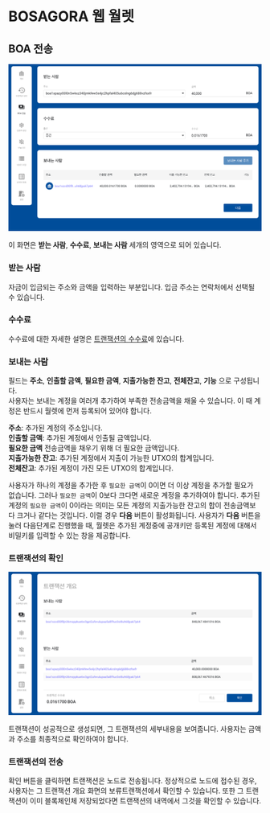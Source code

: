# BOSAGORA 웹 월렛

## BOA 전송

![BOA 전송](./assets/06-01.png)

이 화면은 **받는 사람**, **수수료**, **보내는 사람** 세개의 영역으로 되어 있습니다.

### 받는 사람

자금이 입금되는 주소와 금액을 입력하는 부분입니다. 입금 주소는 연락처에서 선택될 수 있습니다.

### 수수료

수수료에 대한 자세한 설명은 [트랜잭션의 수수료](./01-introduction.md#트랜잭션의-수수료)에 있습니다.

### 보내는 사람

필드는 **주소**, **인출할 금액**, **필요한 금액**, **지출가능한 잔고**, **전체잔고**, **기능** 으로 구성됩니다.  
사용자는 보내는 계정을 여러개 추가하여 부족한 전송금액을 채울 수 있습니다. 이 때 계정은 반드시 월렛에 먼저 등록되어 있어야 합니다.

**주소**: 추가된 계정의 주소입니다.  
**인출할 금액**: 추가된 계정에서 인출될 금액입니다.  
**필요한 금액** 전송금액을 채우기 위해 더 필요한 금액입니다.  
**지출가능한 잔고**: 추가된 계정에서 지출이 가능한 UTXO의 합계입니다.  
**전체잔고**: 추가된 계정이 가진 모든 UTXO의 합계입니다.  

사용자가 하나의 계정을 추가한 후 `필요한 금액`이 0이면 더 이상 계정을 추가할 필요가 없습니다. 그러나 `필요한 금액`이 0보다 크다면 새로운 계정을 추가하여야 합니다.
추가된 계정의 `필요한 금액`이 0이라는 의미는 모든 계정의 지출가능한 잔고의 합이 전송금액보다 크거나 같다는 것입니다. 이럴 경우 **다음** 버튼이 활성화됩니다. 
사용자가 **다음** 버튼을 눌러 다음단계로 진행했을 때, 월렛은 추가된 계정중에 공개키만 등록된 계정에 대해서 비밀키를 입력할 수 있는 창을 제공합니다.

### 트랜잭션의 확인

![트랜잭션의 확인](./assets/06-02.png)

트랜잭션이 성공적으로 생성되면, 그 트랜잭션의 세부내용을 보여줍니다. 
사용자는 금액과 주소를 최종적으로 확인하여야 합니다.

### 트랜잭션의 전송

확인 버튼을 클릭하면 트랜잭션은 노드로 전송됩니다. 
정상적으로 노드에 접수된 경우, 사용자는 그 트랜잭션 개요 화면의 보류트랜잭션에서 확인할 수 있습니다. 
또한 그 트랜잭션이 이미 블록체인체 저장되었다면 트랜잭션의 내역에서 그것을 확인할 수 있습니다.
